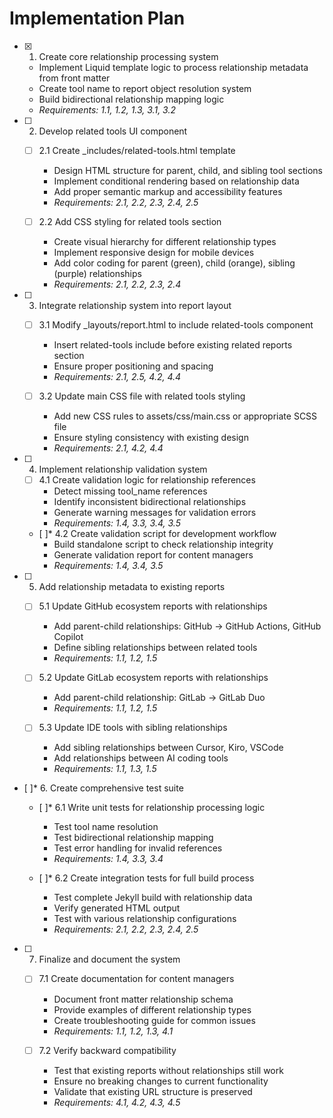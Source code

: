 # Implementation Plan

- [x] 1. Create core relationship processing system


  - Implement Liquid template logic to process relationship metadata from front matter
  - Create tool name to report object resolution system
  - Build bidirectional relationship mapping logic
  - _Requirements: 1.1, 1.2, 1.3, 3.1, 3.2_

- [ ] 2. Develop related tools UI component
  - [ ] 2.1 Create _includes/related-tools.html template
    - Design HTML structure for parent, child, and sibling tool sections
    - Implement conditional rendering based on relationship data
    - Add proper semantic markup and accessibility features
    - _Requirements: 2.1, 2.2, 2.3, 2.4, 2.5_

  - [ ] 2.2 Add CSS styling for related tools section
    - Create visual hierarchy for different relationship types
    - Implement responsive design for mobile devices
    - Add color coding for parent (green), child (orange), sibling (purple) relationships
    - _Requirements: 2.1, 2.2, 2.3, 2.4_

- [ ] 3. Integrate relationship system into report layout
  - [ ] 3.1 Modify _layouts/report.html to include related-tools component
    - Insert related-tools include before existing related reports section
    - Ensure proper positioning and spacing
    - _Requirements: 2.1, 2.5, 4.2, 4.4_

  - [ ] 3.2 Update main CSS file with related tools styling
    - Add new CSS rules to assets/css/main.css or appropriate SCSS file
    - Ensure styling consistency with existing design
    - _Requirements: 2.1, 4.2, 4.4_

- [ ] 4. Implement relationship validation system
  - [ ] 4.1 Create validation logic for relationship references
    - Detect missing tool_name references
    - Identify inconsistent bidirectional relationships
    - Generate warning messages for validation errors
    - _Requirements: 1.4, 3.3, 3.4, 3.5_

  - [ ]* 4.2 Create validation script for development workflow
    - Build standalone script to check relationship integrity
    - Generate validation report for content managers
    - _Requirements: 1.4, 3.4, 3.5_

- [ ] 5. Add relationship metadata to existing reports
  - [ ] 5.1 Update GitHub ecosystem reports with relationships
    - Add parent-child relationships: GitHub -> GitHub Actions, GitHub Copilot
    - Define sibling relationships between related tools
    - _Requirements: 1.1, 1.2, 1.5_

  - [ ] 5.2 Update GitLab ecosystem reports with relationships
    - Add parent-child relationship: GitLab -> GitLab Duo
    - _Requirements: 1.1, 1.2, 1.5_

  - [ ] 5.3 Update IDE tools with sibling relationships
    - Add sibling relationships between Cursor, Kiro, VSCode
    - Add relationships between AI coding tools
    - _Requirements: 1.1, 1.3, 1.5_

- [ ]* 6. Create comprehensive test suite
  - [ ]* 6.1 Write unit tests for relationship processing logic
    - Test tool name resolution
    - Test bidirectional relationship mapping
    - Test error handling for invalid references
    - _Requirements: 1.4, 3.3, 3.4_

  - [ ]* 6.2 Create integration tests for full build process
    - Test complete Jekyll build with relationship data
    - Verify generated HTML output
    - Test with various relationship configurations
    - _Requirements: 2.1, 2.2, 2.3, 2.4, 2.5_

- [ ] 7. Finalize and document the system
  - [ ] 7.1 Create documentation for content managers
    - Document front matter relationship schema
    - Provide examples of different relationship types
    - Create troubleshooting guide for common issues
    - _Requirements: 1.1, 1.2, 1.3, 4.1_

  - [ ] 7.2 Verify backward compatibility
    - Test that existing reports without relationships still work
    - Ensure no breaking changes to current functionality
    - Validate that existing URL structure is preserved
    - _Requirements: 4.1, 4.2, 4.3, 4.5_

